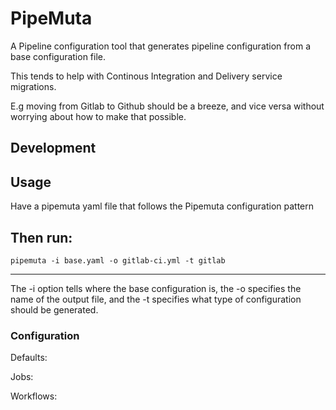 
# PipeMuta

A Pipeline configuration tool that generates pipeline configuration from a base configuration file.

This tends to help with Continous Integration and Delivery service migrations.

E.g moving from Gitlab to Github should be a breeze, and vice versa without worrying about how to make that possible.



## Development


## Usage
Have a pipemuta yaml file that follows the Pipemuta configuration pattern

Then run:
---
```
pipemuta -i base.yaml -o gitlab-ci.yml -t gitlab
```
---

The -i option tells where the base configuration is, the -o specifies the name of the output file, and the -t specifies what type of configuration should be generated.


### Configuration



Defaults:

Jobs:

Workflows:
